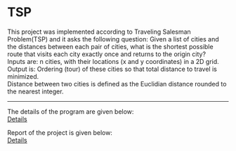 # TSP  

This project was implemented according to Traveling Salesman Problem(TSP) and it asks the following question: Given a list of cities and the distances between each pair of cities, what is the shortest possible route that visits each city exactly once and returns to the origin city?  
Inputs are: n cities, with their locations (x and y coordinates) in a 2D grid.  
Output is: Ordering (tour) of these cities so that total distance to travel is minimized.  
Distance between two cities is defined as the Euclidian distance rounded to the nearest integer.
___
The details of the program are given below:  
[Details](https://github.com/erhanyalniz/TSP/blob/9312c8605236b3756b6560527b4bc9524c5b9925/Traveling%20Salesman%20Problem.pdf)

Report of the project is given below:  
[Details](https://github.com/erhanyalniz/TSP/blob/fdbefc797c5c6cfd8688c456cb1e4bee4ad653fb/TSP%20Report.pdf)
